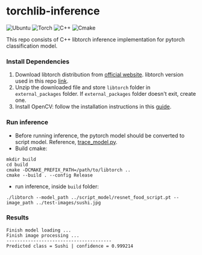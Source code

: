 # torchlib-inference

![Ubuntu](https://img.shields.io/badge/Ubuntu-E95420?style=for-the-badge&logo=ubuntu&logoColor=white)
![Torch](https://img.shields.io/badge/PyTorch-EE4C2C?style=for-the-badge&logo=pytorch&logoColor=white)
![C++](https://img.shields.io/badge/C%2B%2B-00599C?style=for-the-badge&logo=c%2B%2B&logoColor=white)
![Cmake](https://img.shields.io/badge/CMake-064F8C?style=for-the-badge&logo=cmake&logoColor=white)

This repo consists of C++ libtorch inference implementation for pytorch classification model.

### Install Dependencies

1. Download libtorch distribution from [official website](https://pytorch.org/get-started/locally/). libtorch version used in this repo [link](https://download.pytorch.org/libtorch/cpu/libtorch-cxx11-abi-shared-with-deps-2.0.0%2Bcpu.zip).
2. Unzip the downloaded file and store `libtorch` folder in `external_packages` folder. If `external_packages` folder doesn't exit, create one.
3. Install OpenCV: follow the installation instructions in this [guide](https://github.com/myatmyintzuthin/extract-table/blob/C%2B%2B/Installation_Guide.md).

### Run inference
- Before running inference, the pytorch model should be converted to script model. Reference, [trace_model.py](https://github.com/myatmyintzuthin/jpfood-classification-pytorch/blob/master/trace_model.py).
- Build cmake:
```
mkdir build
cd build
cmake -DCMAKE_PREFIX_PATH=/path/to/libtorch ..
cmake --build . --config Release
```
- run inference, inside `build` folder: 
```
./libtorch --model_path ../script_model/resnet_food_script.pt --image_path ../test-images/sushi.jpg
```

### Results

```
Finish model loading ... 
Finish image processing ... 
---------------------------------------
Predicted class = Sushi | confidence = 0.999214
```

